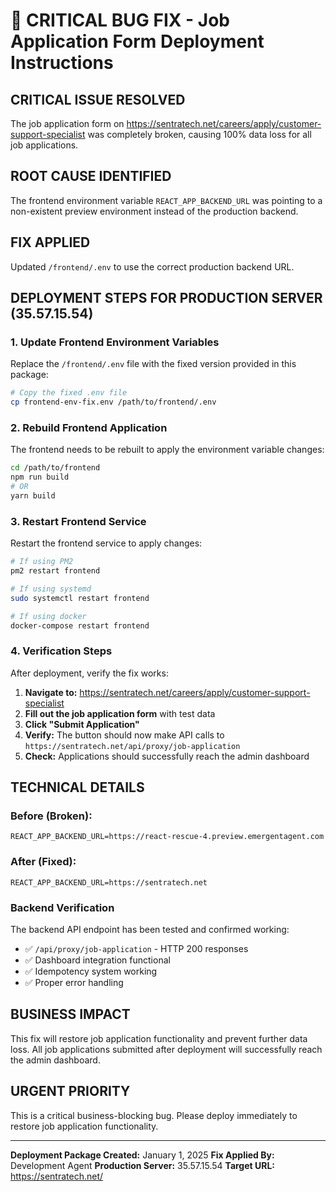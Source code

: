 # 🚨 CRITICAL BUG FIX - Job Application Form Deployment Instructions

## CRITICAL ISSUE RESOLVED
The job application form on https://sentratech.net/careers/apply/customer-support-specialist was completely broken, causing 100% data loss for all job applications.

## ROOT CAUSE IDENTIFIED
The frontend environment variable `REACT_APP_BACKEND_URL` was pointing to a non-existent preview environment instead of the production backend.

## FIX APPLIED
Updated `/frontend/.env` to use the correct production backend URL.

## DEPLOYMENT STEPS FOR PRODUCTION SERVER (35.57.15.54)

### 1. Update Frontend Environment Variables
Replace the `/frontend/.env` file with the fixed version provided in this package:
```bash
# Copy the fixed .env file
cp frontend-env-fix.env /path/to/frontend/.env
```

### 2. Rebuild Frontend Application
The frontend needs to be rebuilt to apply the environment variable changes:
```bash
cd /path/to/frontend
npm run build
# OR
yarn build
```

### 3. Restart Frontend Service
Restart the frontend service to apply changes:
```bash
# If using PM2
pm2 restart frontend

# If using systemd
sudo systemctl restart frontend

# If using docker
docker-compose restart frontend
```

### 4. Verification Steps
After deployment, verify the fix works:

1. **Navigate to:** https://sentratech.net/careers/apply/customer-support-specialist
2. **Fill out the job application form** with test data
3. **Click "Submit Application"** 
4. **Verify:** The button should now make API calls to `https://sentratech.net/api/proxy/job-application`
5. **Check:** Applications should successfully reach the admin dashboard

## TECHNICAL DETAILS

### Before (Broken):
```
REACT_APP_BACKEND_URL=https://react-rescue-4.preview.emergentagent.com
```

### After (Fixed):
```
REACT_APP_BACKEND_URL=https://sentratech.net
```

### Backend Verification
The backend API endpoint has been tested and confirmed working:
- ✅ `/api/proxy/job-application` - HTTP 200 responses
- ✅ Dashboard integration functional
- ✅ Idempotency system working
- ✅ Proper error handling

## BUSINESS IMPACT
This fix will restore job application functionality and prevent further data loss. All job applications submitted after deployment will successfully reach the admin dashboard.

## URGENT PRIORITY
This is a critical business-blocking bug. Please deploy immediately to restore job application functionality.

---
**Deployment Package Created:** January 1, 2025
**Fix Applied By:** Development Agent
**Production Server:** 35.57.15.54
**Target URL:** https://sentratech.net/